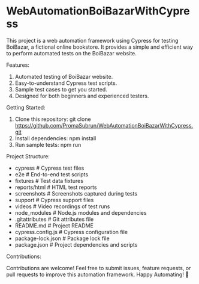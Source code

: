 # WebAutomationBoiBazarWithCypress 
This project is a web automation framework using Cypress for testing BoiBazar, a fictional online bookstore. It provides a simple and efficient way to perform automated tests on the BoiBazar website.

Features:

1. Automated testing of BoiBazar website.
2. Easy-to-understand Cypress test scripts.
3. Sample test cases to get you started.
4. Designed for both beginners and experienced testers.

Getting Started:

1. Clone this repository: git clone https://github.com/PromaSubrun/WebAutomationBoiBazarWithCypress.git
2. Install dependencies: npm install
3. Run sample tests: npm run

Project Structure:

- cypress                # Cypress test files
- e2e                    # End-to-end test scripts
- fixtures               # Test data fixtures
- reports/html           # HTML test reports
- screenshots            # Screenshots captured during tests
- support                # Cypress support files
- videos                 # Video recordings of test runs
- node_modules           # Node.js modules and dependencies
- .gitattributes         # Git attributes file
- README.md              # Project README
- cypress.config.js      # Cypress configuration file
- package-lock.json      # Package lock file
- package.json           # Project dependencies and scripts

Contributions:

Contributions are welcome! Feel free to submit issues, feature requests, or pull requests to improve this automation framework.
Happy Automating! 🚀
